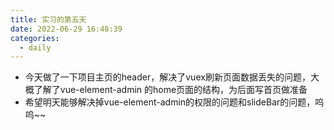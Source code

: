```yaml
---
title: 实习的第五天
date: 2022-06-29 16:48:39
categories:
  - daily
---
```


- 今天做了一下项目主页的header，解决了vuex刷新页面数据丢失的问题，大概了解了vue-element-admin 的home页面的结构，为后面写首页做准备
- 希望明天能够解决掉vue-element-admin的权限的问题和slideBar的问题，呜呜~~
